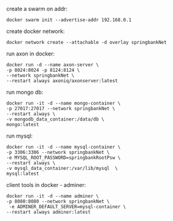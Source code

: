


create a swarm on addr:
```
docker swarm init --advertise-addr 192.168.0.1
```
create docker network:
```
docker network create --attachable -d overlay springbankNet
```
run axon in docker:
```
docker run -d --name axon-server \
-p 8024:8024 -p 8124:8124 \
--network springbankNet \
--restart always axoniq/axonserver:latest
```
run mongo db:
```
docker run -it -d --name mongo-container \
-p 27017:27017 --network springbankNet \
--restart always \
-v mongodb_data_container:/data/db \
mongo:latest 
```
run mysql:
```
docker run -it -d --name mysql-container \
-p 3306:3306 --network springbankNet \
-e MYSQL_ROOT_PASSWORD=springbankRootPsw \
--restart always \
-v mysql_data_container:/var/lib/mysql  \
mysql:latest
```
client tools in docker - adminer:
```
docker run -it -d --name adminer \
-p 8080:8080 --network springbankNet \
 -e ADMINER_DEFAULT_SERVER=mysql-container \
--restart always adminer:latest
```
